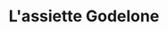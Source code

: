 ---
title: "L'assiette Godelone"
url: /saint-barthelemy-lestra/lassiette-godelone/
shop: Lebensmittel
---